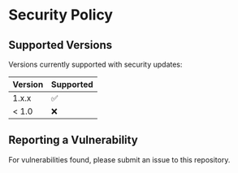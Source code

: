 # Security Policy

## Supported Versions

Versions currently supported with security updates:

| Version | Supported          |
| ------- | ------------------ |
| 1.x.x   | :white_check_mark: |
| < 1.0   | :x:                |

## Reporting a Vulnerability

For vulnerabilities found, please submit an issue to this repository.
